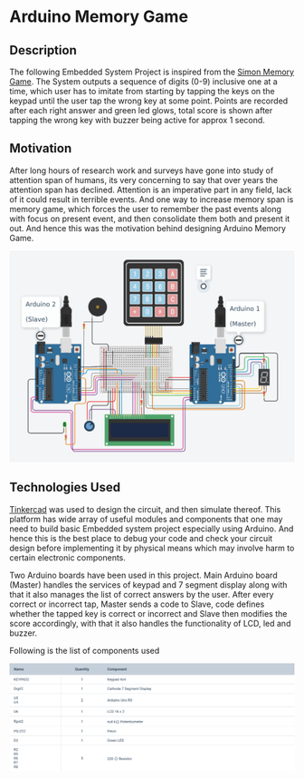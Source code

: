 # Arduino Memory Game

## Description

The following Embedded System Project is inspired from the [Simon Memory Game](https://en.wikipedia.org/wiki/Simon_(game)). The System outputs a sequence of digits (0-9) inclusive one at a time, which user has to imitate from starting by tapping the keys on the keypad until the user tap the wrong key at some point. Points are recorded after each right answer and green led glows, total score is shown after tapping the wrong key with buzzer being active for approx 1 second.

## Motivation

After long hours of research work and surveys have gone into study of attention span of humans, its very concerning to say that over years the attention span has declined. Attention is an imperative part in any field, lack of it could result in terrible events. And one way to increase memory span is memory game, which forces the user to remember the past events along with focus on present event, and then consolidate them both and present it out. And hence this was the motivation behind designing Arduino Memory Game.

![](screenshot.png)

## Technologies Used

[Tinkercad](https://www.tinkercad.com/dashboard) was used to design the circuit, and then simulate thereof. This platform has wide array of useful modules and components that one may need to build basic Embedded system project especially using Arduino. And hence this is the best place to debug your code and check your circuit design before implementing it by physical means which may involve harm to certain electronic components.

Two Arduino boards have been used in this project. Main Arduino board (Master) handles the services of keypad and 7 segment display along with that it also manages the list of correct answers by the user. After every correct or incorrect tap, Master sends a code to Slave, code defines whether the tapped key is correct or incorrect and Slave then modifies the score accordingly, with that it also handles the functionality of LCD, led and buzzer.

Following is the list of components used

![](list.png)


